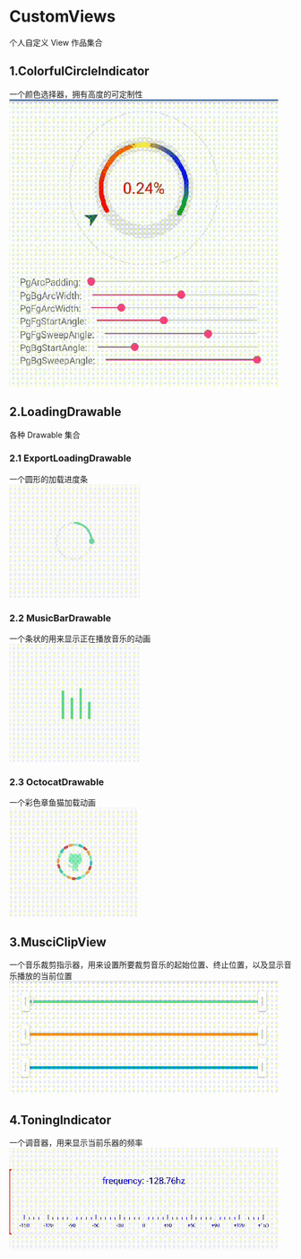 # CustomViews
个人自定义 View 作品集合
## 1.ColorfulCircleIndicator
一个颜色选择器，拥有高度的可定制性  
![](/gif/ColorfulIndicator.gif) 
## 2.LoadingDrawable
各种 Drawable 集合
### 2.1 ExportLoadingDrawable
一个圆形的加载进度条  
![](/gif/ExportLoading.gif) 
### 2.2 MusicBarDrawable
一个条状的用来显示正在播放音乐的动画  
![](/gif/MusicBar.gif) 
### 2.3 OctocatDrawable
一个彩色章鱼猫加载动画  
![](/gif/Otocat.gif) 
## 3.MusciClipView
一个音乐裁剪指示器，用来设置所要裁剪音乐的起始位置、终止位置，以及显示音乐播放的当前位置  
![](/gif/MusicClipView.gif) 
## 4.ToningIndicator
一个调音器，用来显示当前乐器的频率  
![](/gif/ToningIndicator.gif) 
